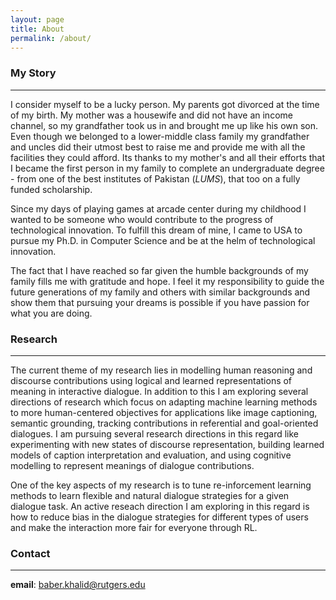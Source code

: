 ```yaml
---
layout: page
title: About
permalink: /about/
---
```

### My Story
***
I consider myself to be a lucky person. My parents got divorced at the time of my birth. My mother was a housewife and did not have an income channel, so my grandfather took us in and brought me up like his own son. Even though we belonged to a lower-middle class family my grandfather and uncles did their utmost best to raise me and provide me with all the facilities they could afford. Its thanks to my mother's and all their efforts that I became the first person in my family to complete an undergraduate degree - from one of the best institutes of Pakistan (*LUMS*), that too on a fully funded scholarship.  

Since my days of playing games at arcade center during my childhood I wanted to be someone who would contribute to the progress of technological innovation. To fulfill this dream of mine, I came to USA to pursue my Ph.D. in Computer Science and be at the helm of technological innovation.  

The fact that I have reached so far given the humble backgrounds of my family fills me with gratitude and hope. I feel it my responsibility to guide the future generations of my family and others with similar backgrounds and show them that pursuing your dreams is possible if you have passion for what you are doing.
### Research
***
The current theme of my research lies in modelling human reasoning and discourse contributions using logical and learned representations of meaning in interactive dialogue. In addition to this I am exploring several directions of research which focus on adapting machine learning methods to more human-centered objectives for applications like image captioning, semantic grounding, tracking contributions in referential and goal-oriented dialogues. I am pursuing several research directions in this regard like experimenting with new states of discourse representation, building learned models of caption interpretation and evaluation, and using cognitive modelling to represent meanings of dialogue contributions.  

One of the key aspects of my research is to tune re-inforcement learning methods to learn flexible and natural dialogue strategies for a given dialogue task. An active reseach direction I am exploring in this regard is how to reduce bias in the dialogue strategies for different types of users and make the interaction more fair for everyone through RL.  
### Contact
***
**email**: baber.khalid@rutgers.edu